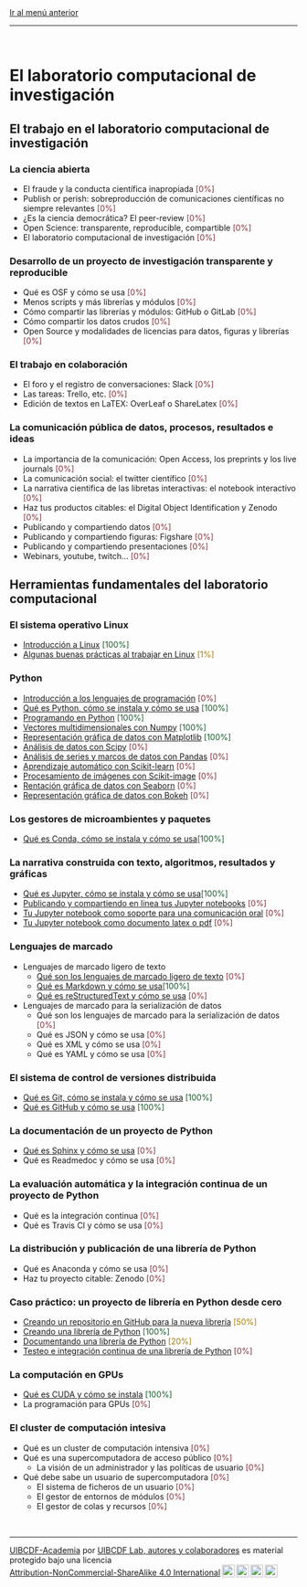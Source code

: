 <div style='text-align: left;'> <a href="../README.md#Laboratorio-computacional">Ir al menú anterior</a> </div>

-----

<br />

# El laboratorio computacional de investigación

## El trabajo en el laboratorio computacional de investigación

### La ciencia abierta

- El fraude y la conducta científica inapropiada <span style="color:#823138">[0%]</span>
- Publish or perish: sobreproducción de comunicaciones científicas no siempre relevantes <span style="color:#823138">[0%]</span>
- ¿Es la ciencia democrática? El peer-review <span style="color:#823138">[0%]</span>
- Open Science: transparente, reproducible, compartible <span style="color:#823138">[0%]</span>
- El laboratorio computacional de investigación <span style="color:#823138">[0%]</span>

### Desarrollo de un proyecto de investigación transparente y reproducible

- Qué es OSF y cómo se usa <span style="color:#823138">[0%]</span>
- Menos scripts y más librerías y módulos <span style="color:#823138">[0%]</span>
- Cómo compartir las librerías y módulos: GitHub o GitLab <span style="color:#823138">[0%]</span>
- Cómo compartir los datos crudos <span style="color:#823138">[0%]</span>
- Open Source y modalidades de licencias para datos, figuras y librerías <span style="color:#823138">[0%]</span>

### El trabajo en colaboración

- El foro y el registro de conversaciones: Slack <span style="color:#823138">[0%]</span>
- Las tareas: Trello, etc. <span style="color:#823138">[0%]</span>
- Edición de textos en LaTEX: OverLeaf o ShareLatex <span style="color:#823138">[0%]</span>

### La comunicación pública de datos, procesos, resultados e ideas 

- La importancia de la comunicación: Open Access, los preprints y los live journals <span style="color:#823138">[0%]</span>
- La comunicación social: el twitter científico <span style="color:#823138">[0%]</span>
- La narrativa cientifica de las libretas interactivas: el notebook interactivo <span style="color:#823138">[0%]</span>
- Haz tus productos citables: el Digital Object Identification y Zenodo <span style="color:#823138">[0%]</span>
- Publicando y compartiendo datos <span style="color:#823138">[0%]</span>
- Publicando y compartiendo figuras: Figshare <span style="color:#823138">[0%]</span>
- Publicando y compartiendo presentaciones <span style="color:#823138">[0%]</span>
- Webinars, youtube, twitch... <span style="color:#823138">[0%]</span>

## Herramientas fundamentales del laboratorio computacional <a class="anchor" id="Introduccion"></a>

### El sistema operativo Linux

- [Introducción a Linux](Herramientas/Linux/Linux/Linux.md) <span style="color:#185927">[100%]</span>
- [Algunas buenas prácticas al trabajar en Linux](Herramientas/Linux/Buenas_practicas/Buenas_practicas.md) <span style="color:#aa7d00">[1%]</span>

### Python

- [Introducción a los lenguajes de programación](Herramientas/Python/Lenguages/Lenguajes.md) <span style="color:#823138">[0%]</span>
- [Qué es Python, cómo se instala y cómo se usa](Herramientas/Python/Python/Python.md) <span style="color:#185927">[100%]</span>
- [Programando en Python](Herramientas/Python/Programando/Programando.ipynb) <span style="color:#185927">[100%]</span>
- [Vectores multidimensionales con Numpy](Herramientas/Python/NumPy/NumPy.ipynb) <span style="color:#185927">[100%]</span>
- [Representación gráfica de datos con Matplotlib](Herramientas/Python/Matplotlib/Matplotlib.ipynb) <span style="color:#185927">[100%]</span>
- [Análisis de datos con Scipy](Herramientas/Python/SciPy/SciPy.ipynb) <span style="color:#823138">[0%]</span>
- [Análisis de series y marcos de datos con Pandas](Herramientas/Python/Pandas/Pandas.ipynb) <span style="color:#823138">[0%]</span>
- [Aprendizaje automático con Scikit-learn](Herramientas/Python/Scikit-learn/Scikit-learn.ipynb) <span style="color:#823138">[0%]</span>
- [Procesamiento de imágenes con Scikit-image](Herramientas/Python/Scikit-image/Scikit-image.ipynb) <span style="color:#823138">[0%]</span>
- [Rentación gráfica de datos con Seaborn](Herramientas/Python/Seaborn/Seaborn.ipynb) <span style="color:#823138">[0%]</span>
- [Representación gráfica de datos con Bokeh](Herramientas/Python/Bokeh/Bokeh.ipynb) <span style="color:#823138">[0%]</span>

### Los gestores de microambientes y paquetes

- [Qué es Conda, cómo se instala y cómo se usa](Herramientas/Gestores_ambientes/Conda/Conda.md)<span style="color:#185927">[100%]</span>

### La narrativa construida con texto, algoritmos, resultados y gráficas

- [Qué es Jupyter, cómo se instala y cómo se usa](Herramientas/Jupyter/Jupyter/Jupyter.md)<span style="color:#185927">[100%]</span>
- [Publicando y compartiendo en linea tus Jupyter notebooks](Herramientas/Jupyter/Servidores/Servidores.md) <span style="color:#823138">[0%]</span>
- [Tu Jupyter notebook como soporte para una comunicación oral](Herramientas/Jupyter/A_slides/A_slides.md) <span style="color:#823138">[0%]</span>
- [Tu Jupyter notebook como documento latex o pdf](Herramientas/Jupyter/A_documento/A_documento.md) <span style="color:#823138">[0%]</span>

### Lenguajes de marcado

- Lenguajes de marcado ligero de texto
   - [Qué son los lenguajes de marcado ligero de texto](Herramientas/Lenguajes_marcado/De_texto/Que_es/Que_es.md) <span style="color:#823138">[0%]</span>
   - [Qué es Markdown y cómo se usa](Herramientas/Lenguajes_marcado/De_texto/Markdown/Markdown.md)<span style="color:#185927">[100%]</span>
   - [Qué es reStructuredText y cómo se usa](Herramientas/Lenguajes_marcado/De_texto/reStructuredText/reStructuredText.md) <span style="color:#823138">[0%]</span>
- Lenguajes de marcado para la serialización de datos
   - Qué son los lenguajes de marcado para la serialización de datos <span style="color:#823138">[0%]</span>
   - Qué es JSON y cómo se usa <span style="color:#823138">[0%]</span>
   - Qué es XML y cómo se usa <span style="color:#823138">[0%]</span>
   - Qué es YAML y cómo se usa <span style="color:#823138">[0%]</span>

### El sistema de control de versiones distribuida

- [Qué es Git, cómo se instala y cómo se usa](Herramientas/Control_versiones/Git/Git.md) <span style="color:#185927">[100%]</span>
- [Qué es GitHub y cómo se usa](Herramientas/Control_versiones/GitHub/GitHub.md) <span style="color:#185927">[100%]</span>

### La documentación de un proyecto de Python

- [Qué es Sphinx y cómo se usa](Herramientas_computacionales/Documentación/Sphinx/Sphinx.md) <span style="color:#823138">[0%]</span>
- Qué es Readmedoc y cómo se usa <span style="color:#823138">[0%]</span>

### La evaluación automática y la integración continua de un proyecto de Python

- Qué es la integración continua <span style="color:#823138">[0%]</span>
- Qué es Travis CI y cómo se usa <span style="color:#823138">[0%]</span>

### La distribución y publicación de una librería de Python

- Qué es Anaconda y cómo se usa <span style="color:#823138">[0%]</span>
- Haz tu proyecto citable: Zenodo <span style="color:#823138">[0%]</span>

### Caso práctico: un proyecto de librería en Python desde cero

- [Creando un repositorio en GitHub para la nueva librería](Herramientas/Libreria/Repositorio/Repositorio.md) <span style="color:#aa7d00">[50%]</span>
- [Creando una librería de Python](Herramientas/Libreria/Implementando/Implementando.md) <span style="color:#185927">[100%]</span>
- [Documentando una librería de Python](Herramientas/Libreria/Documentando/Documentando.md) <span style="color:#aa7d00">[20%]</span>
- [Testeo e integración continua de una librería de Python](Herramientas/Libreria/Testeo/Testeo.md) <span style="color:#823138">[0%]</span>

### La computación en GPUs

- [Qué es CUDA y cómo se instala](Herramientas/GPU/CUDA/CUDA.md) <span style="color:#185927">[100%]</span>
- La programación para GPUs <span style="color:#823138">[0%]</span>

### El cluster de computación intesiva

- Qué es un cluster de computación intensiva <span style="color:#823138">[0%]</span>
- Qué es una supercomputadora de acceso público <span style="color:#823138">[0%]</span>
   - La visión de un administrador y las políticas de usuario <span style="color:#823138">[0%]</span>
- Qué debe sabe un usuario de supercomputadora <span style="color:#823138">[0%]</span>
   - El sistema de ficheros de un usuario <span style="color:#823138">[0%]</span>
   - El gestor de entornos de módulos <span style="color:#823138">[0%]</span>
   - El gestor de colas y recursos <span style="color:#823138">[0%]</span>

<br />

-------
<p xmlns:cc="http://creativecommons.org/ns#" xmlns:dct="http://purl.org/dc/terms/"><a property="dct:title" rel="cc:attributionURL" href="https://github.com/uibcdf/Academia">UIBCDF-Academia</a> por <a rel="cc:attributionURL dct:creator" property="cc:attributionName" href="https://github.com/uibcdf/Academia/graphs/contributors">UIBCDF Lab, autores y colaboradores</a> es material protegido bajo una licencia <a href="http://creativecommons.org/licenses/by-nc-sa/4.0/deed.es?ref=chooser-v1" target="_blank" rel="license noopener noreferrer" style="display:inline-block;">Attribution-NonCommercial-ShareAlike 4.0 International<img style="height:22px!important;margin-left:3px;vertical-align:text-bottom;" src="https://mirrors.creativecommons.org/presskit/icons/cc.svg?ref=chooser-v1"><img style="height:22px!important;margin-left:3px;vertical-align:text-bottom;" src="https://mirrors.creativecommons.org/presskit/icons/by.svg?ref=chooser-v1"><img style="height:22px!important;margin-left:3px;vertical-align:text-bottom;" src="https://mirrors.creativecommons.org/presskit/icons/nc.svg?ref=chooser-v1"><img style="height:22px!important;margin-left:3px;vertical-align:text-bottom;" src="https://mirrors.creativecommons.org/presskit/icons/sa.svg?ref=chooser-v1"></a></p>

